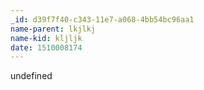 ```yaml
---
_id: d39f7f40-c343-11e7-a068-4bb54bc96aa1
name-parent: lkjlkj
name-kid: kljljk
date: 1510008174
---
```

undefined
